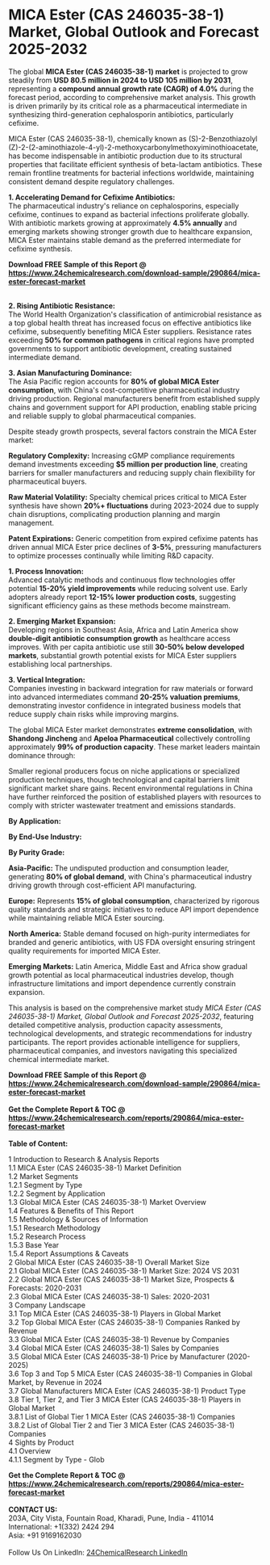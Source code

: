 <h1>MICA Ester (CAS 246035-38-1) Market, Global Outlook and Forecast 2025-2032</h1><p>The global <strong>MICA Ester (CAS 246035-38-1) market</strong> is projected to grow steadily from <strong>USD 80.5 million in 2024 to USD 105 million by 2031</strong>, representing a <strong>compound annual growth rate (CAGR) of 4.0%</strong> during the forecast period, according to comprehensive market analysis. This growth is driven primarily by its critical role as a pharmaceutical intermediate in synthesizing third-generation cephalosporin antibiotics, particularly cefixime.</p><p>MICA Ester (CAS 246035-38-1), chemically known as (S)-2-Benzothiazolyl (Z)-2-(2-aminothiazole-4-yl)-2-methoxycarbonylmethoxyiminothioacetate, has become indispensable in antibiotic production due to its structural properties that facilitate efficient synthesis of beta-lactam antibiotics. These remain frontline treatments for bacterial infections worldwide, maintaining consistent demand despite regulatory challenges.</p><p><strong>1. Accelerating Demand for Cefixime Antibiotics:</strong><br>
The pharmaceutical industry's reliance on cephalosporins, especially cefixime, continues to expand as bacterial infections proliferate globally. With antibiotic markets growing at approximately <strong>4.5% annually</strong> and emerging markets showing stronger growth due to healthcare expansion, MICA Ester maintains stable demand as the preferred intermediate for cefixime synthesis.</p><div><b>Download FREE Sample of this Report @ 
            <a href="https://www.24chemicalresearch.com/download-sample/290864/mica-ester-forecast-market">
            https://www.24chemicalresearch.com/download-sample/290864/mica-ester-forecast-market</a></b></div><br><p><strong>2. Rising Antibiotic Resistance:</strong><br>
The World Health Organization's classification of antimicrobial resistance as a top global health threat has increased focus on effective antibiotics like cefixime, subsequently benefiting MICA Ester suppliers. Resistance rates exceeding <strong>50% for common pathogens</strong> in critical regions have prompted governments to support antibiotic development, creating sustained intermediate demand.</p><p><strong>3. Asian Manufacturing Dominance:</strong><br>
The Asia Pacific region accounts for <strong>80% of global MICA Ester consumption</strong>, with China's cost-competitive pharmaceutical industry driving production. Regional manufacturers benefit from established supply chains and government support for API production, enabling stable pricing and reliable supply to global pharmaceutical companies.</p><p>Despite steady growth prospects, several factors constrain the MICA Ester market:</p><p><strong>Regulatory Complexity:</strong> Increasing cGMP compliance requirements demand investments exceeding <strong>$5 million per production line</strong>, creating barriers for smaller manufacturers and reducing supply chain flexibility for pharmaceutical buyers.</p><p><strong>Raw Material Volatility:</strong> Specialty chemical prices critical to MICA Ester synthesis have shown <strong>20%+ fluctuations</strong> during 2023-2024 due to supply chain disruptions, complicating production planning and margin management.</p><p><strong>Patent Expirations:</strong> Generic competition from expired cefixime patents has driven annual MICA Ester price declines of <strong>3-5%</strong>, pressuring manufacturers to optimize processes continually while limiting R&amp;D capacity.</p><p><strong>1. Process Innovation:</strong><br>
Advanced catalytic methods and continuous flow technologies offer potential <strong>15-20% yield improvements</strong> while reducing solvent use. Early adopters already report <strong>12-15% lower production costs</strong>, suggesting significant efficiency gains as these methods become mainstream.</p><p><strong>2. Emerging Market Expansion:</strong><br>
Developing regions in Southeast Asia, Africa and Latin America show <strong>double-digit antibiotic consumption growth</strong> as healthcare access improves. With per capita antibiotic use still <strong>30-50% below developed markets</strong>, substantial growth potential exists for MICA Ester suppliers establishing local partnerships.</p><p><strong>3. Vertical Integration:</strong><br>
Companies investing in backward integration for raw materials or forward into advanced intermediates command <strong>20-25% valuation premiums</strong>, demonstrating investor confidence in integrated business models that reduce supply chain risks while improving margins.</p><p>The global MICA Ester market demonstrates <strong>extreme consolidation</strong>, with <strong>Shandong Jincheng</strong> and <strong>Apeloa Pharmaceutical</strong> collectively controlling approximately <strong>99% of production capacity</strong>. These market leaders maintain dominance through:</p><p>Smaller regional producers focus on niche applications or specialized production techniques, though technological and capital barriers limit significant market share gains. Recent environmental regulations in China have further reinforced the position of established players with resources to comply with stricter wastewater treatment and emissions standards.</p><p><strong>By Application:</strong></p><p><strong>By End-Use Industry:</strong></p><p><strong>By Purity Grade:</strong></p><p><strong>Asia-Pacific:</strong> The undisputed production and consumption leader, generating <strong>80% of global demand</strong>, with China's pharmaceutical industry driving growth through cost-efficient API manufacturing.</p><p><strong>Europe:</strong> Represents <strong>15% of global consumption</strong>, characterized by rigorous quality standards and strategic initiatives to reduce API import dependence while maintaining reliable MICA Ester sourcing.</p><p><strong>North America:</strong> Stable demand focused on high-purity intermediates for branded and generic antibiotics, with US FDA oversight ensuring stringent quality requirements for imported MICA Ester.</p><p><strong>Emerging Markets:</strong> Latin America, Middle East and Africa show gradual growth potential as local pharmaceutical industries develop, though infrastructure limitations and import dependence currently constrain expansion.</p><p>This analysis is based on the comprehensive market study <em>MICA Ester (CAS 246035-38-1) Market, Global Outlook and Forecast 2025-2032</em>, featuring detailed competitive analysis, production capacity assessments, technological developments, and strategic recommendations for industry participants. The report provides actionable intelligence for suppliers, pharmaceutical companies, and investors navigating this specialized chemical intermediate market.</p><div><b>Download FREE Sample of this Report @ 
            <a href="https://www.24chemicalresearch.com/download-sample/290864/mica-ester-forecast-market">
            https://www.24chemicalresearch.com/download-sample/290864/mica-ester-forecast-market</a></b></div><br><div><b>Get the Complete Report & TOC @ 
            <a href="https://www.24chemicalresearch.com/reports/290864/mica-ester-forecast-market">
            https://www.24chemicalresearch.com/reports/290864/mica-ester-forecast-market</a></b></div><br>
            <b>Table of Content:</b><p>1 Introduction to Research & Analysis Reports<br />
 1.1 MICA Ester (CAS 246035-38-1) Market Definition<br />
 1.2 Market Segments<br />
 1.2.1 Segment by Type<br />
 1.2.2 Segment by Application<br />
 1.3 Global MICA Ester (CAS 246035-38-1) Market Overview<br />
 1.4 Features & Benefits of This Report<br />
 1.5 Methodology & Sources of Information<br />
 1.5.1 Research Methodology<br />
 1.5.2 Research Process<br />
 1.5.3 Base Year<br />
 1.5.4 Report Assumptions & Caveats<br />
2 Global MICA Ester (CAS 246035-38-1) Overall Market Size<br />
 2.1 Global MICA Ester (CAS 246035-38-1) Market Size: 2024 VS 2031<br />
 2.2 Global MICA Ester (CAS 246035-38-1) Market Size, Prospects & Forecasts: 2020-2031<br />
 2.3 Global MICA Ester (CAS 246035-38-1) Sales: 2020-2031<br />
3 Company Landscape<br />
 3.1 Top MICA Ester (CAS 246035-38-1) Players in Global Market<br />
 3.2 Top Global MICA Ester (CAS 246035-38-1) Companies Ranked by Revenue<br />
 3.3 Global MICA Ester (CAS 246035-38-1) Revenue by Companies<br />
 3.4 Global MICA Ester (CAS 246035-38-1) Sales by Companies<br />
 3.5 Global MICA Ester (CAS 246035-38-1) Price by Manufacturer (2020-2025)<br />
 3.6 Top 3 and Top 5 MICA Ester (CAS 246035-38-1) Companies in Global Market, by Revenue in 2024<br />
 3.7 Global Manufacturers MICA Ester (CAS 246035-38-1) Product Type<br />
 3.8 Tier 1, Tier 2, and Tier 3 MICA Ester (CAS 246035-38-1) Players in Global Market<br />
 3.8.1 List of Global Tier 1 MICA Ester (CAS 246035-38-1) Companies<br />
 3.8.2 List of Global Tier 2 and Tier 3 MICA Ester (CAS 246035-38-1) Companies<br />
4 Sights by Product<br />
 4.1 Overview<br />
 4.1.1 Segment by Type - Glob</p><div><b>Get the Complete Report & TOC @ 
            <a href="https://www.24chemicalresearch.com/reports/290864/mica-ester-forecast-market">
            https://www.24chemicalresearch.com/reports/290864/mica-ester-forecast-market</a></b></div><br><b>CONTACT US:</b><br>
            203A, City Vista, Fountain Road, Kharadi, Pune, India - 411014<br>
            International: +1(332) 2424 294<br>
            Asia: +91 9169162030 <br><br>
            Follow Us On LinkedIn: <a href="https://www.linkedin.com/company/24chemicalresearch/">24ChemicalResearch LinkedIn</a>
